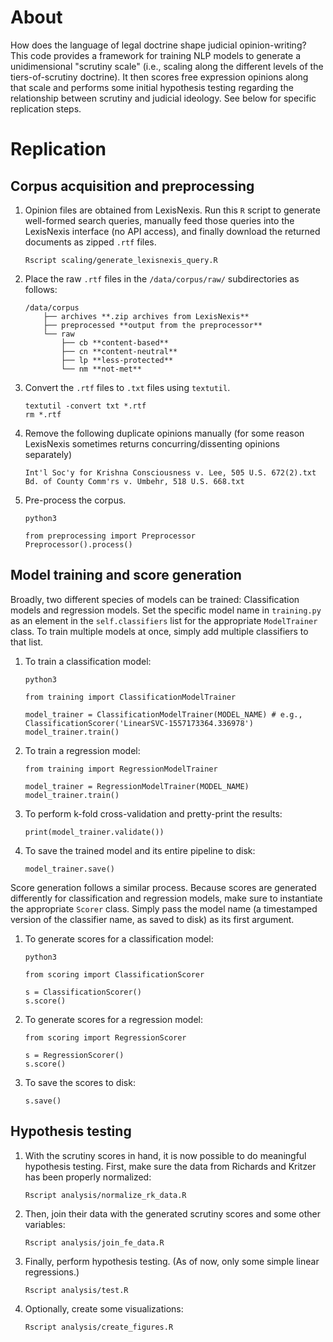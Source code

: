 # About
How does the language of legal doctrine shape judicial opinion-writing? This code provides a framework for training NLP models to generate a unidimensional "scrutiny scale" (i.e., scaling along the different levels of the tiers-of-scrutiny doctrine). It then scores free expression opinions along that scale and performs some initial hypothesis testing regarding the relationship between scrutiny and judicial ideology. See below for specific replication steps.

# Replication
## Corpus acquisition and preprocessing
1. Opinion files are obtained from LexisNexis. Run this `R` script to generate well-formed search queries, manually feed those queries into the LexisNexis interface (no API access), and finally download the returned documents as zipped `.rtf` files.
	
	```
	Rscript scaling/generate_lexisnexis_query.R
	```

2. Place the raw `.rtf` files in the `/data/corpus/raw/` subdirectories as follows:

	```
	/data/corpus
		├── archives **.zip archives from LexisNexis**
		├── preprocessed **output from the preprocessor**
		└── raw
			├── cb **content-based**
			├── cn **content-neutral**
			├── lp **less-protected**
			└── nm **not-met**
	```

3. Convert the `.rtf` files to `.txt` files using `textutil`.

	```
	textutil -convert txt *.rtf
	rm *.rtf
	```

4. Remove the following duplicate opinions manually (for some reason LexisNexis sometimes returns concurring/dissenting opinions separately)

	```
	Int'l Soc'y for Krishna Consciousness v. Lee, 505 U.S. 672(2).txt
	Bd. of County Comm'rs v. Umbehr, 518 U.S. 668.txt
	```

5. Pre-process the corpus.

	```
	python3
	
	from preprocessing import Preprocessor
	Preprocessor().process()
	```


## Model training and score generation
Broadly, two different species of models can be trained: Classification models and regression models. Set the specific model name in `training.py` as an element in the `self.classifiers` list for the appropriate `ModelTrainer` class. To train multiple models at once, simply add multiple classifiers to that list.

1. To train a classification model:

	```
	python3
	
	from training import ClassificationModelTrainer

	model_trainer = ClassificationModelTrainer(MODEL_NAME) # e.g., ClassificationScorer('LinearSVC-1557173364.336978')
	model_trainer.train()
	```

2. To train a regression model:

	```	
	from training import RegressionModelTrainer

	model_trainer = RegressionModelTrainer(MODEL_NAME)
	model_trainer.train()
	```

3. To perform k-fold cross-validation and pretty-print the results:

	```
	print(model_trainer.validate())
	```

4. To save the trained model and its entire pipeline to disk:

	```
	model_trainer.save()
	```

Score generation follows a similar process. Because scores are generated differently for classification and regression models, make sure to instantiate the appropriate `Scorer` class. Simply pass the model name (a timestamped version of the classifier name, as saved to disk) as its first argument.

1. To generate scores for a classification model:

	```
	python3
	
	from scoring import ClassificationScorer
	
	s = ClassificationScorer()
	s.score()
	```

2. To generate scores for a regression model:

	```	
	from scoring import RegressionScorer
	
	s = RegressionScorer()
	s.score()
	```

3. To save the scores to disk:

	```
	s.save()
	```

## Hypothesis testing
1. With the scrutiny scores in hand, it is now possible to do meaningful hypothesis testing. First, make sure the data from Richards and Kritzer has been properly normalized:

	```
	Rscript analysis/normalize_rk_data.R
	```

2. Then, join their data with the generated scrutiny scores and some other variables:

	```
	Rscript analysis/join_fe_data.R
	```

3. Finally, perform hypothesis testing. (As of now, only some simple linear regressions.)

	```
	Rscript analysis/test.R
	```

4. Optionally, create some visualizations:

	```
	Rscript analysis/create_figures.R
	```